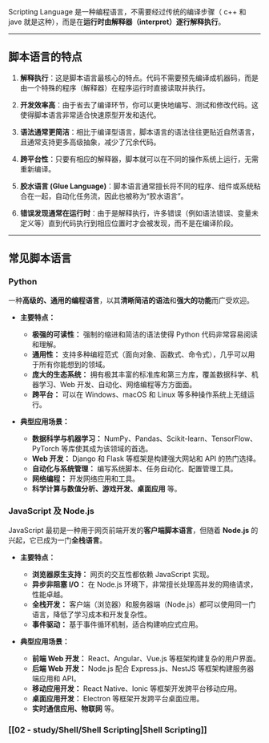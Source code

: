 Scripting Language 是一种编程语言，不需要经过传统的编译步骤（ c++ 和 jave 就是这种），而是在**运行时由解释器（interpret）逐行解释执行**。

---

## 脚本语言的特点
1. **解释执行**：这是脚本语言最核心的特点。代码不需要预先编译成机器码，而是由一个特殊的程序（解释器）在程序运行时直接读取并执行。

2. **开发效率高**：由于省去了编译环节，你可以更快地编写、测试和修改代码。这使得脚本语言非常适合快速原型开发和迭代。

3. **语法通常更简洁**：相比于编译型语言，脚本语言的语法往往更贴近自然语言，且通常支持更多高级抽象，减少了冗余代码。

4. **跨平台性**：只要有相应的解释器，脚本就可以在不同的操作系统上运行，无需重新编译。

5. **胶水语言 (Glue Language)**：脚本语言通常擅长将不同的程序、组件或系统粘合在一起，自动化任务流，因此也被称为“胶水语言”。

6. **错误发现通常在运行时**：由于是解释执行，许多错误（例如语法错误、变量未定义等）直到代码执行到相应位置时才会被发现，而不是在编译阶段。
---
## 常见脚本语言
### Python
一种**高级的、通用的编程语言**，以其**清晰简洁的语法**和**强大的功能**而广受欢迎。
- **主要特点：**
    - **极强的可读性：** 强制的缩进和简洁的语法使得 Python 代码非常容易阅读和理解。
    - **通用性：** 支持多种编程范式（面向对象、函数式、命令式），几乎可以用于所有你能想到的领域。
    - **庞大的生态系统：** 拥有极其丰富的标准库和第三方库，覆盖数据科学、机器学习、Web 开发、自动化、网络编程等方方面面。
    - **跨平台：** 可以在 Windows、macOS 和 Linux 等多种操作系统上无缝运行。
        
- **典型应用场景：**
    - **数据科学与机器学习：** NumPy、Pandas、Scikit-learn、TensorFlow、PyTorch 等库使其成为该领域的首选。
    - **Web 开发：** Django 和 Flask 等框架是构建强大网站和 API 的热门选择。
    - **自动化与系统管理：** 编写系统脚本、任务自动化、配置管理工具。
    - **网络编程：** 开发网络应用和工具。
    - **科学计算与数值分析、游戏开发、桌面应用** 等。

### JavaScript 及 Node.js
JavaScript 最初是一种用于网页前端开发的**客户端脚本语言**，但随着 **Node.js** 的兴起，它已成为一门**全栈语言**。
- **主要特点：**
    - **浏览器原生支持：** 网页的交互性都依赖 JavaScript 实现。
    - **异步非阻塞 I/O：** 在 Node.js 环境下，非常擅长处理高并发的网络请求，性能卓越。
    - **全栈开发：** 客户端（浏览器）和服务器端（Node.js）都可以使用同一门语言，降低了学习成本和开发复杂性。
    - **事件驱动：** 基于事件循环机制，适合构建响应式应用。
        
- **典型应用场景：**
    - **前端 Web 开发：** React、Angular、Vue.js 等框架构建复杂的用户界面。
    - **后端 Web 开发：** Node.js 配合 Express.js、NestJS 等框架构建服务器端应用和 API。
    - **移动应用开发：** React Native、Ionic 等框架开发跨平台移动应用。
    - **桌面应用开发：** Electron 等框架开发跨平台桌面应用。
    - **实时通信应用、物联网** 等。

### [[02 - study/Shell/Shell Scripting|Shell Scripting]]

